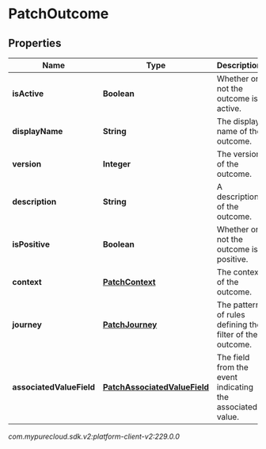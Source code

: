 # PatchOutcome


## Properties

| Name | Type | Description | Notes |
| ------------ | ------------- | ------------- | ------------- |
| **isActive** | **Boolean** | Whether or not the outcome is active. |  [optional] |
| **displayName** | **String** | The display name of the outcome. |  |
| **version** | **Integer** | The version of the outcome. |  [optional] |
| **description** | **String** | A description of the outcome. |  [optional] |
| **isPositive** | **Boolean** | Whether or not the outcome is positive. |  [optional] |
| **context** | [**PatchContext**](PatchContext) | The context of the outcome. |  [optional] |
| **journey** | [**PatchJourney**](PatchJourney) | The pattern of rules defining the filter of the outcome. |  [optional] |
| **associatedValueField** | [**PatchAssociatedValueField**](PatchAssociatedValueField) | The field from the event indicating the associated value. |  [optional] |




_com.mypurecloud.sdk.v2:platform-client-v2:229.0.0_
